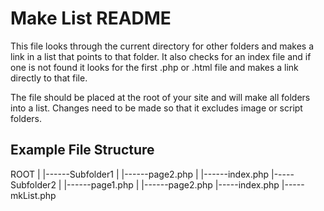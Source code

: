 # Make List README
This file looks through the current directory for other folders and makes a link in a list that points to that folder.
It also checks for an index file and if one is not found it looks for the first .php or .html file and makes a link directly to that file.

The file should be placed at the root of your site and will make all folders into a list. Changes need to be made so that it excludes image or script folders.

## Example File Structure
ROOT
|
|------Subfolder1
|       |------page2.php
|       |------index.php
|-----Subfolder2
|       |------page1.php
|       |------page2.php
|-----index.php
|-----mkList.php